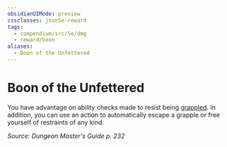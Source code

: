 ```yaml
---
obsidianUIMode: preview
cssclasses: json5e-reward
tags:
  - compendium/src/5e/dmg
  - reward/boon
aliases:
  - Boon of the Unfettered
---
```

# Boon of the Unfettered

You have advantage on ability checks made to resist being [grappled](2-Mechanics/CLI/rules/conditions.md#grappled). In addition, you can use an action to automatically escape a grapple or free yourself of restraints of any kind. 

*Source: Dungeon Master's Guide p. 232*